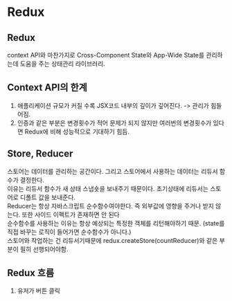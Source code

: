 # Redux

Redux
-----
context API와 마찬가지로 Cross-Component State와 App-Wide State를 관리하는데 도움을 주는 상태관리 라이브러리.


Context API의 한계
----
1. 애플리케이션 규모가 커질 수록 JSX코드 내부의 깊이가 깊어진다. -> 관리가 힘들어짐.      
2. 인증과 같은 부분은 변경횟수가 적어 문제가 되지 않지만 여러번의 변경횟수가 있다면 Redux에 비해 성능적으로 기대하기 힘듬.

Store, Reducer
----
스토어는 데이터를 관리하는 공간이다. 그리고 스토어에서 사용하는 데이터는 리듀서 함수가 결정한다.    
이유는 리듀서 함수가 새 상태 스냅숏을 보내주기 때문이다. 초기상태에 리듀서는 스토어로 디폴트 값을 보내준다.     
Reducer는 항상 자바스크립트 순수함수여야한다. 즉 외부값에 영향을 주거나 받지 않는다. 또한 사이드 이펙트가 존재하면 안 된다          
순수함수를 사용하는 이유는 항상 예상되는 특정한 객체를 리턴해야하기 때문. (state를 직접 바꾸는 로직이 들어가면 순수함수가 아니다.)     
스토어와 작업하는 건 리듀서기때문에 redux.createStore(countReducer)와 같은 부분이 필히 선행되어야함.


Redux 흐름
-----
1. 유저가 버튼 클릭     
2. 앱은 유저의 행동에 맞는 디스패치를 실행해 액션을 일으킴
3. 스토어는 이전 상태와 현재 액션으로 리듀서 함수를 실행하고, 리턴값을 새로운 상태로 저장
4. 스토어는 스토어를 구독하고 있던 UI들에게 업데이트 되었다고 알려줌.
5. 스토어의 데이터가 필요한 각각의 UI들은 필요한 상태가 업데이트 되었는지 확인.
6. 데이터가 변경된 각 구성요소는 새 데이터로 강제로 다시 렌더링하므로 화면에 표시되는 내용을 업데이트 함.


Redux 세가지 원칙
-----
1. 하나의 애플리케이션 안에는 하나의 스토어만 사용 -> 디버깅이 쉬워지고 서버와의 직렬화가 되어 쉽게 데이터 전달이 가능해짐
2. 상태를 변화시키는 건 오직 액션만. -> 상태를 변화시키려는 의도파악이 가능하며 상태 변경에 대한 추적이 용이해짐.
3. 변화를 일으키는 리듀서 함수는 순수함수.

React 앱에서의 Redux
-----
React 앱 내에서 redux를 사용하는 방법으로 react-redux 패키지가 있다. 이를 사용하는 방법은 사용하고자하는 컴포넌트(자식을 포함하는 혹은 포함하지 않아도 되는)를 Provider로 감싸주는 것이다. Provider는 import를 통해 react-redux에서 가져온 컴포넌트이다. 이후 Provider에 prop으로 store를 설정하면 dispatch, store접근 등 할 수 있게된다.


useSelector
-----
useSelector는 react-redux에서 제공하는 훅이다.     
스토어에는 수많은 데이터들이 있고 프로덕션 레벨에서는 세부적인 데이터에 접근하는게 필요할텐데 이를 쉽게 접근할 수 있는 훅이useSelector이다.     
또한 state가 변경될 때 알아서 트리거를 해주는 역할을 한다. 즉 subscript을 자동으로 해주는 게 useSelector훅이다. 

올바른 Redux state
-----
reducer에서는 항상 새로운 객체를 리턴한다. 즉 원본데이터를 직접 수정하지 않고 새롭게 정의된 객체를 리턴해주는 것이다.     
이렇게 하는 이유는 리덕스 자체에서 새로운 객체를 리턴함으로써 state를 최신의 상태로 만들어주는 로직이 설계되어있기 때문이다. 원본 객체를 직접 변경해서 리턴하는 경우 예측 불가능한 동작이 발생할 수 있고 프로그램을 디버깅하는 것도 어려워질 수 있기 때문이다.     
즉 동기화와 관련해서 state가 정확히 반영되지 않을 수 있기 때문.


Redux를 사용함으로써 생길 수 있는 이슈
----
1. dispatch시 변수 type을 직접 타이핑함으로써 오타가 생길 수 있다. -> 액션이 실행되지 않게 됨. sol) type을 상수로 정의하여 export
2. 애플리케이션의 규모가 커질수록 reducer파일에 많은 로직을 담게 된다. ->  유지보수가 힘들어짐 sol) redux를 나눌 수 있는 라이브러리 사용
3. 항상 새로운 객체를 반환해야하는데 state가 많으면 코드가 길어짐 -> sol) 자동으로 상태를 복사하는 써드파티 라이브러리를 사용

Redux toolkit
-----
Redux toolkit은 위에 소개한 redux의 고질적인 문제들을 쉽게 해결할 수 있기 때문에 강력한 라이브러리이다.    
기본적으로 redux toolkit은 createSlice를 이용해서 slice들을 만들어 이를 configureStore에 넣어줘서 사용한다.     
이는 redux에서 createStore에 reducer함수를 넣는 것과 비슷하다. createSlice의 장점은 action에 따라 state값을 리턴하는 보일러 플레이트 코드를 줄일 수 있는 것(if문으로 action.type확인 제거)과 원본객체를 실제로는 건들지 않으면서 코드는 건들 수 있게 만드는 것이 장점이다. 두번째 장점이 무슨 말이냐면 redux toolkit은 내부적으로 immer패키지를 설치하게 되는데 이는 원본객체에 접근하려는 것을 감지하고 새로운 객체를 생성해서 변경된 부분만 오버라이드해서 리턴하게 된다.     

redux toolkit에서 dispatch를 하는 방법은 counterSlice.actions처럼 뒤에 actions를 호출함으로써 사용할 수 있다. 예시로 counterSlice에 reducer로 정의된 increment리듀서가 있다고 가정해보자. 이를 dispatch하기 위해서는 dispatch({counterSlice.actions.increment()})와 같이 사용하면 접근하여 state를 변경할 수 있다. 이것이 가능한 이유는 actions함수를 실행했을 때 액션 객체를 생성하게 되고 그 액션객체는 내부적으로 식별자를 만들기 때문이다. 이는 오타에 의한 문제를 해결할 수 있고 if문을 통한 type비교를 하지 않아도 되기에 매우 강력하다. 그리고 payload(데이터)를 전달하고 싶다면 호출하는 부분에서는 그냥 data를 넣어주고 받는쪽에서 action.payload로 받으면 된다. 

async, sideEffect에서의 Redux
-----
Redux에서 reducer는 기본적으로 순수함수여야 한다. 이 때문에 sideEffect가 있는 http요청이나 async와 같은 비동기 상황에서는 순수함수 내부에 사용할 수 없게 된다. 이 때문에 우리는 개발할 때 우리의 논리를 어디에 두는가를 결정해야한다. sideeffect나 비동기 상황이 없는 경우에는 순수 reducer를 통해서 개발하고, 만약 이들을 포함한다면 컴포넌트 단에서 처리를 해준뒤 끝처리만 redux에 저장하는 식으로 해야한다.      
하지만 더 좋은 방법이 있는데 이는 useEffect를 컴포넌트단에서 사용하는 것이다. useEffect는 사이드 이펙트 부분을 처리하고 dependency가 변경될 때마다 실행이 되기 때문에 http요청과 같은 부분을 redux와 연결해서 사용할 때 좋은 방법이다. 

Redux toolkit 논리를 어디에 두는가
------
위의 내용에 살을 덧붙여 얘기하자면 논리를 어디에 두느냐에 따라서 사이드 이펙트 코드의 위치가 바뀔 수 있다. 컴포넌트단에서 useEffect를 이용해서 사이드 이펙트를 실행할 수 있지만 컴포넌트의 크기가 커지는 것을 싫어하는 개발자라면 이를 액션 생성자 thunk를 이용해서 해결할 수 있다. 기존의 slice를 정의해둔 파일에서 dispatch시 직접 액션생성자를 만드는 것이다. 이를 위해서 slice외부에 자바스크립트 일반함수를 정의해주고 함수를 리턴하게 만들어준다. 그 함수의 인자로는 dispatch를 받게되고 리턴하는 함수 내부에서 사이드이펙트에 대한 부분을 정의해주면 된다. 이는 리듀서가 순수함수의 형태를 유지할 수 있게 되기 때문에 두번째 대안으로 괜찮은 방법이다.
